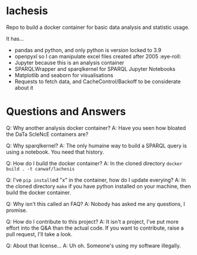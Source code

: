 # lachesis
Repo to build a docker container for basic data analysis and statistic usage.

It has...
* pandas and python, and only python is version locked to 3.9
* openpyxl so I can manipulate excel files created after 2005 :eye-roll:
* Jupyter because this is an analysis container
* SPARQLWrapper and sparqlkernel for SPARQL Jupyter Notebooks
* Matplotlib and seaborn for visualisations
* Requests to fetch data, and CacheControl/Backoff to be considerate about it

# Questions and Answers
Q: Why another analysis docker container?
A: Have you seen how bloated the DaTa ScIeNcE containers are?

Q: Why sparqlkernel?
A: The only humaine way to build a SPARQL query is using a notebook. You need that history.

Q: How do I build the docker container?
A: In the cloned directory `docker build . -t canwaf/lachesis`

Q: I've `pip install`ed "x" in the container, how do I update everying?
A: In the cloned directory `make` if you have python installed on your machine, then build the docker container.

Q: Why isn't this called an FAQ?
A: Nobody has asked me any questions, I promise.

Q: How do I contribute to this project?
A: It isn't a project, I've put more effort into the Q&A than the actual code. If you want to contribute, raise a pull request, I'll take a look.

Q: About that license...
A: Uh oh. Someone's using my software illegally.
